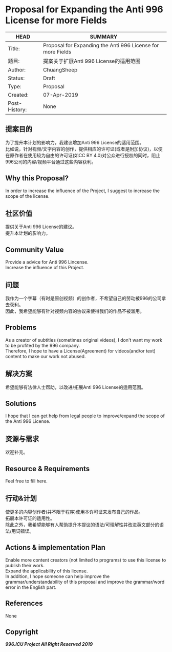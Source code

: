 # Proposal for Expanding the Anti 996 License for more Fields

HEAD | SUMMARY
-----|--------
Title:| Proposal for Expanding the Anti 996 License for more Fields
题目: | 提案关于扩展Anti 996 License的适用范围
Author:| ChuangSheep
Status:| Draft
Type:| Proposal
Created:| 07-Apr-2019
Post-History:| None

## 提案目的

为了提升本计划的影响力，我建议增加Anti 996 License的适用范围。<br>
比如说，针对视频/文字内容的创作，提供相应的许可证(或者是附加协议)，以便在原作者在使用较为自由的许可证(如CC BY 4.0)对公众进行授权的同时，阻止996公司的内容/视频平台通过这些内容获利。

## Why this Proposal?

In order to increase the influence of the Project, I suggest to increase the scope of the license. <br/>

## 社区价值

提供关于Anti 996 License的建议。<br>
提升本计划的影响力。

## Community Value

Provide a advice for Anti 996 Lincense. <br>
Increase the influence of this Project. 

## 问题

我作为一个字幕（有时是原创视频）的创作者，不希望自己的劳动被996的公司拿去获利。<br>
因此，我希望能够有针对视频内容的协议来使得我们的作品不被滥用。

## Problems

As a creator of subtitles (sometimes original videos), I don't want my work to be profited by the 996 company.<br>
Therefore, I hope to have a License(Agreement) for videos(and/or text) content to make our work not abused.

## 解决方案

希望能够有法律人士帮助，以改进/拓展Anti 996 License的适用范围。

## Solutions

I hope that I can get help from legal people to improve/expand the scope of the Anti 996 License.

## 资源与需求

欢迎补充。

## Resource & Requirements

Feel free to fill here.

## 行动&计划

使更多的内容创作者(并不限于程序)使用本许可证来发布自己的作品。<br>
拓展本许可证的适用性。<br>
除此之外，我希望能够有人帮助提升本提议的语法/可理解性并改进英文部分的语法/用词错误。

## Actions & implementation Plan

Enable more content creators (not limited to programs) to use this license to publish their work.<br>
Expand the applicability of this license.<br>
In addition, I hope someone can help improve the grammar/understandability of this proposal and improve the grammar/word error in the English part.

## References
None

## Copyright

***996.ICU Project All Right Reserved 2019***

